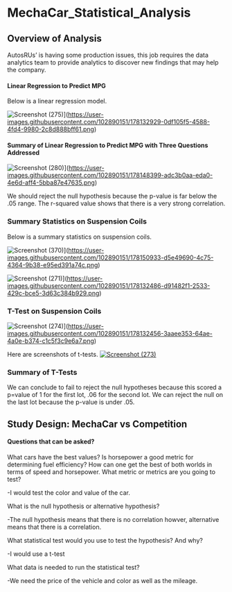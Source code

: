 # MechaCar_Statistical_Analysis
## Overview of Analysis

AutosRUs’ is having some production issues, this job requires the data analytics team to provide analytics to discover new findings that may help the company. 

#### Linear Regression to Predict MPG

Below is a linear regression model.

![Screenshot (275)](https://user-images.githubusercontent.com/102890151/178132929-0df105f5-4588-4fd4-9980-2c8d888bff61.png)](https://user-images.githubusercontent.com/102890151/178132929-0df105f5-4588-4fd4-9980-2c8d888bff61.png)



#### Summary of Linear Regression to Predict MPG with Three Questions Addressed


![Screenshot (280)](https://user-images.githubusercontent.com/102890151/178148399-adc3b0aa-eda0-4e6d-aff4-5bba87e47635.png)](https://user-images.githubusercontent.com/102890151/178148399-adc3b0aa-eda0-4e6d-aff4-5bba87e47635.png)

We should reject the null hypothesis because the p-value is far below the .05 range.
The r-squared value shows that there is a very strong correlation.  

### Summary Statistics on Suspension Coils


Below is a summary statistics on suspension coils.

![Screenshot (370)](https://user-images.githubusercontent.com/102890151/178150933-d5e49690-4c75-4364-9b38-e95ed391a74c.png)](https://user-images.githubusercontent.com/102890151/178150933-d5e49690-4c75-4364-9b38-e95ed391a74c.png)



![Screenshot (271)](https://user-images.githubusercontent.com/102890151/178132486-d91482f1-2533-429c-bce5-3d63c384b929.png)](https://user-images.githubusercontent.com/102890151/178132486-d91482f1-2533-429c-bce5-3d63c384b929.png)



### T-Test on Suspension Coils

![Screenshot (274)](https://user-images.githubusercontent.com/102890151/178132456-3aaee353-64ae-4a0e-b374-c1c5f3c9e6a7.png)](https://user-images.githubusercontent.com/102890151/178132456-3aaee353-64ae-4a0e-b374-c1c5f3c9e6a7.png)

Here are screenshots of t-tests.
[![Screenshot (273)](https://user-images.githubusercontent.com/102890151/178132451-3c817e77-b8df-476f-81a5-0a3d3275b61f.png)](https://user-images.githubusercontent.com/102890151/178132451-3c817e77-b8df-476f-81a5-0a3d3275b61f.png)


### Summary of T-Tests

We can conclude to fail to reject the null hypotheses because this scored a p=value of 1 for the first lot, .06 for the second lot. We can reject the null on the last lot because the p-value is under .05.


## Study Design: MechaCar vs Competition

#### Questions that can be asked?


What cars have the best values? Is horsepower a good metric for determining fuel efficiency? How can one get the best of both worlds in terms of speed and horsepower. 
What metric or metrics are you going to test?

-I would test the color and value of the car.

What is the null hypothesis or alternative hypothesis?

-The null hypothesis means that there is no correlation howver, alternative means that there is a correlation.  

What statistical test would you use to test the hypothesis? And why?

-I would use a t-test

What data is needed to run the statistical test?

-We need the price of the vehicle and color as well as the mileage. 
